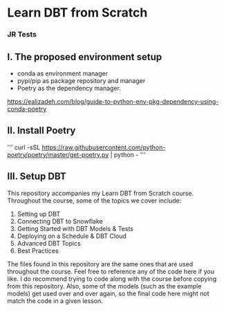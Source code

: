 # Learn DBT from Scratch
### JR Tests
## I. The proposed environment setup
- conda as environment manager
- pypi/pip as package repository and manager 
- Poetry as the dependency manager.

https://ealizadeh.com/blog/guide-to-python-env-pkg-dependency-using-conda-poetry


## II. Install Poetry

'''
curl -sSL https://raw.githubusercontent.com/python-poetry/poetry/master/get-poetry.py | python -
'''

## III. Setup DBT

This repository accompanies my Learn DBT from Scratch course. Throughout the course, some of the topics we cover include:
1. Setting up DBT
2. Connecting DBT to Snowflake
3. Getting Started with DBT Models & Tests
4. Deploying on a Schedule & DBT Cloud
5. Advanced DBT Topics
6. Best Practices

The files found in this repository are the same ones that are used throughout the course. Feel free to reference any of the code here if you like. I do recommend trying to code along with the course before copying from this repository. Also, some of the models (such as the example models) get used over and over again, so the final code here might not match the code in a given lesson.
